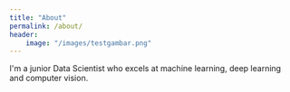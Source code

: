 ```yaml
---
title: "About"
permalink: /about/
header:
    image: "/images/testgambar.png"
---
```


I'm a junior Data Scientist who excels at machine learning, deep learning and computer vision.